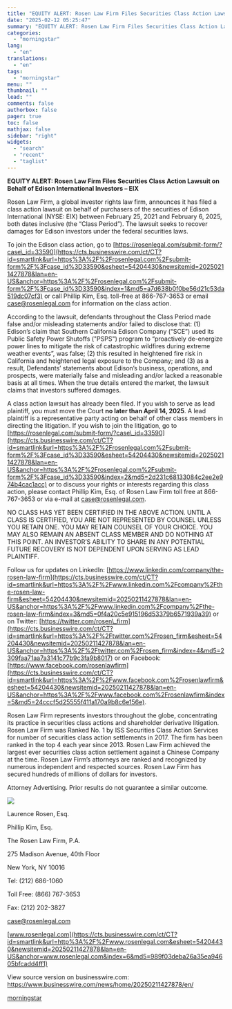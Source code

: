 ```yaml
---
title: "EQUITY ALERT: Rosen Law Firm Files Securities Class Action Lawsuit on Behalf of Edison International Investors – EIX"
date: "2025-02-12 05:25:47"
summary: "EQUITY ALERT: Rosen Law Firm Files Securities Class Action Lawsuit on Behalf of Edison International Investors – EIX Rosen Law Firm, a global investor rights law firm, announces it has filed a class action lawsuit on behalf of purchasers of the securities of Edison International (NYSE: EIX) between February 25,..."
categories:
  - "morningstar"
lang:
  - "en"
translations:
  - "en"
tags:
  - "morningstar"
menu: ""
thumbnail: ""
lead: ""
comments: false
authorbox: false
pager: true
toc: false
mathjax: false
sidebar: "right"
widgets:
  - "search"
  - "recent"
  - "taglist"
---
```


**EQUITY ALERT: Rosen Law Firm Files Securities Class Action Lawsuit on Behalf of Edison International Investors – EIX**

Rosen Law Firm, a global investor rights law firm, announces it has filed a class action lawsuit on behalf of purchasers of the securities of Edison International (NYSE: EIX) between February 25, 2021 and February 6, 2025, both dates inclusive (the “Class Period”). The lawsuit seeks to recover damages for Edison investors under the federal securities laws.

To join the Edison class action, go to [https://rosenlegal.com/submit-form/?case\_id=33590](https://cts.businesswire.com/ct/CT?id=smartlink&url=https%3A%2F%2Frosenlegal.com%2Fsubmit-form%2F%3Fcase_id%3D33590&esheet=54204430&newsitemid=20250211427878&lan=en-US&anchor=https%3A%2F%2Frosenlegal.com%2Fsubmit-form%2F%3Fcase_id%3D33590&index=1&md5=a7d638b0f0be56d21c53da519dc07cf3) or call Phillip Kim, Esq. toll-free at 866-767-3653 or email [case@rosenlegal.com](mailto:case@rosenlegal.com) for information on the class action.

According to the lawsuit, defendants throughout the Class Period made false and/or misleading statements and/or failed to disclose that: (1) Edison’s claim that Southern California Edison Company (“SCE”) used its Public Safety Power Shutoffs ("PSPS") program to “proactively de-energize power lines to mitigate the risk of catastrophic wildfires during extreme weather events”, was false; (2) this resulted in heightened fire risk in California and heightened legal exposure to the Company; and (3) as a result, Defendants’ statements about Edison’s business, operations, and prospects, were materially false and misleading and/or lacked a reasonable basis at all times. When the true details entered the market, the lawsuit claims that investors suffered damages.

A class action lawsuit has already been filed. If you wish to serve as lead plaintiff, you must move the Court **no later than April 14, 2025**. A lead plaintiff is a representative party acting on behalf of other class members in directing the litigation. If you wish to join the litigation, go to [https://rosenlegal.com/submit-form/?case\_id=33590](https://cts.businesswire.com/ct/CT?id=smartlink&url=https%3A%2F%2Frosenlegal.com%2Fsubmit-form%2F%3Fcase_id%3D33590&esheet=54204430&newsitemid=20250211427878&lan=en-US&anchor=https%3A%2F%2Frosenlegal.com%2Fsubmit-form%2F%3Fcase_id%3D33590&index=2&md5=2d231c68133084c2ee2e974b4cac1acc) or to discuss your rights or interests regarding this class action, please contact Phillip Kim, Esq. of Rosen Law Firm toll free at 866-767-3653 or via e-mail at [case@rosenlegal.com](mailto:case@rosenlegal.com).

NO CLASS HAS YET BEEN CERTIFIED IN THE ABOVE ACTION. UNTIL A CLASS IS CERTIFIED, YOU ARE NOT REPRESENTED BY COUNSEL UNLESS YOU RETAIN ONE. YOU MAY RETAIN COUNSEL OF YOUR CHOICE. YOU MAY ALSO REMAIN AN ABSENT CLASS MEMBER AND DO NOTHING AT THIS POINT. AN INVESTOR’S ABILITY TO SHARE IN ANY POTENTIAL FUTURE RECOVERY IS NOT DEPENDENT UPON SERVING AS LEAD PLAINTIFF.

Follow us for updates on LinkedIn: [https://www.linkedin.com/company/the-rosen-law-firm](https://cts.businesswire.com/ct/CT?id=smartlink&url=https%3A%2F%2Fwww.linkedin.com%2Fcompany%2Fthe-rosen-law-firm&esheet=54204430&newsitemid=20250211427878&lan=en-US&anchor=https%3A%2F%2Fwww.linkedin.com%2Fcompany%2Fthe-rosen-law-firm&index=3&md5=0f4a20c5e915196d53379b6571939a39) or on Twitter: [https://twitter.com/rosen\_firm](https://cts.businesswire.com/ct/CT?id=smartlink&url=https%3A%2F%2Ftwitter.com%2Frosen_firm&esheet=54204430&newsitemid=20250211427878&lan=en-US&anchor=https%3A%2F%2Ftwitter.com%2Frosen_firm&index=4&md5=2309faa71aa7a3141c77b9c3fa9b8017) or on Facebook: [https://www.facebook.com/rosenlawfirm](https://cts.businesswire.com/ct/CT?id=smartlink&url=https%3A%2F%2Fwww.facebook.com%2Frosenlawfirm&esheet=54204430&newsitemid=20250211427878&lan=en-US&anchor=https%3A%2F%2Fwww.facebook.com%2Frosenlawfirm&index=5&md5=24cccf5d25555f411a170a9b8c6e156e).

Rosen Law Firm represents investors throughout the globe, concentrating its practice in securities class actions and shareholder derivative litigation. Rosen Law Firm was Ranked No. 1 by ISS Securities Class Action Services for number of securities class action settlements in 2017. The firm has been ranked in the top 4 each year since 2013. Rosen Law Firm achieved the largest ever securities class action settlement against a Chinese Company at the time. Rosen Law Firm’s attorneys are ranked and recognized by numerous independent and respected sources. Rosen Law Firm has secured hundreds of millions of dollars for investors.

Attorney Advertising. Prior results do not guarantee a similar outcome.

 ![](https://cts.businesswire.com/ct/CT?id=bwnews&sty=20250211427878r1&sid=mstr3&distro=nx&lang=en)

Laurence Rosen, Esq.
  
Phillip Kim, Esq.
  
The Rosen Law Firm, P.A.
  
275 Madison Avenue, 40th Floor
  
New York, NY 10016
  
Tel: (212) 686-1060
  
Toll Free: (866) 767-3653
  
Fax: (212) 202-3827
  
[case@rosenlegal.com](mailto:case@rosenlegal.com)
  
[www.rosenlegal.com](https://cts.businesswire.com/ct/CT?id=smartlink&url=http%3A%2F%2Fwww.rosenlegal.com&esheet=54204430&newsitemid=20250211427878&lan=en-US&anchor=www.rosenlegal.com&index=6&md5=989f03deba26a35ea94605bfcadd4ff1)

View source version on businesswire.com: <https://www.businesswire.com/news/home/20250211427878/en/>

[morningstar](https://www.morningstar.com/news/business-wire/20250211427878/equity-alert-rosen-law-firm-files-securities-class-action-lawsuit-on-behalf-of-edison-international-investors-eix)
